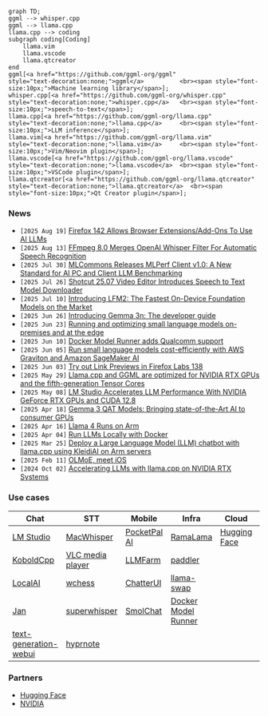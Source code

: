 ```mermaid
graph TD;
ggml --> whisper.cpp
ggml --> llama.cpp
llama.cpp --> coding
subgraph coding[Coding]
    llama.vim
    llama.vscode
    llama.qtcreator
end
ggml[<a href="https://github.com/ggml-org/ggml"                 style="text-decoration:none;">ggml</a>          <br><span style="font-size:10px;">Machine learning library</span>];
whisper.cpp[<a href="https://github.com/ggml-org/whisper.cpp"   style="text-decoration:none;">whisper.cpp</a>   <br><span style="font-size:10px;">speech-to-text</span>];
llama.cpp[<a href="https://github.com/ggml-org/llama.cpp"       style="text-decoration:none;">llama.cpp</a>     <br><span style="font-size:10px;">LLM inference</span>];
llama.vim[<a href="https://github.com/ggml-org/llama.vim"       style="text-decoration:none;">llama.vim</a>     <br><span style="font-size:10px;">Vim/Neovim plugin</span>];
llama.vscode[<a href="https://github.com/ggml-org/llama.vscode" style="text-decoration:none;">llama.vscode</a>  <br><span style="font-size:10px;">VSCode plugin</span>];
llama.qtcreator[<a href="https://github.com/ggml-org/llama.qtcreator" style="text-decoration:none;">llama.qtcreator</a>  <br><span style="font-size:10px;">Qt Creator plugin</span>];
```


### News

- `[2025 Aug 19]` [Firefox 142 Allows Browser Extensions/Add-Ons To Use AI LLMs](https://www.firefox.com/en-US/firefox/142.0/releasenotes/)
- `[2025 Aug 13]` [FFmpeg 8.0 Merges OpenAI Whisper Filter For Automatic Speech Recognition](https://www.phoronix.com/news/FFmpeg-Lands-Whisper)
- `[2025 Jul 30]` [MLCommons Releases MLPerf Client v1.0: A New Standard for AI PC and Client LLM Benchmarking](https://mlcommons.org/2025/07/mlperf-client-v1-0/)
- `[2025 Jul 26]` [Shotcut 25.07 Video Editor Introduces Speech to Text Model Downloader](https://9to5linux.com/shotcut-25-07-video-editor-introduces-speech-to-text-model-downloader)
- `[2025 Jul 10]` [Introducing LFM2: The Fastest On-Device Foundation Models on the Market](https://www.liquid.ai/blog/liquid-foundation-models-v2-our-second-series-of-generative-ai-models)
- `[2025 Jun 26]` [Introducing Gemma 3n: The developer guide](https://developers.googleblog.com/en/introducing-gemma-3n-developer-guide/)
- `[2025 Jun 23]` [Running and optimizing small language models on-premises and at the edge](https://aws.amazon.com/blogs/compute/running-and-optimizing-small-language-models-on-premises-and-at-the-edge/)
- `[2025 Jun 10]` [Docker Model Runner adds Qualcomm support](https://www.docker.com/blog/docker-desktop-4-42-native-ipv6-built-in-mcp-and-better-model-packaging/)
- `[2025 Jun 05]` [Run small language models cost-efficiently with AWS Graviton and Amazon SageMaker AI](https://aws.amazon.com/blogs/machine-learning/run-small-language-models-cost-efficiently-with-aws-graviton-and-amazon-sagemaker-ai/)
- `[2025 Jun 03]` [Try out Link Previews in Firefox Labs 138](https://connect.mozilla.org/t5/firefox-labs/try-out-link-previews-in-firefox-labs-138-and-share-your/td-p/92012)
- `[2025 May 29]` [Llama.cpp and GGML are optimized for NVIDIA RTX GPUs and the fifth-generation Tensor Cores](https://blogs.nvidia.com/blog/rtx-ai-garage-anythingllm-nim/)
- `[2025 May 08]` [LM Studio Accelerates LLM Performance With NVIDIA GeForce RTX GPUs and CUDA 12.8](https://blogs.nvidia.com/blog/rtx-ai-garage-lmstudio-llamacpp-blackwell/?linkId=100000364129480)
- `[2025 Apr 18]` [Gemma 3 QAT Models: Bringing state-of-the-Art AI to consumer GPUs](https://developers.googleblog.com/en/gemma-3-quantized-aware-trained-state-of-the-art-ai-to-consumer-gpus/)
- `[2025 Apr 16]` [Llama 4 Runs on Arm](https://newsroom.arm.com/blog/llama-4-runs-on-arm)
- `[2025 Apr 04]` [Run LLMs Locally with Docker](https://www.docker.com/blog/run-llms-locally/)
- `[2025 Mar 25]` [Deploy a Large Language Model (LLM) chatbot with llama.cpp using KleidiAI on Arm servers](https://learn.arm.com/learning-paths/servers-and-cloud-computing/llama-cpu/llama-chatbot/)
- `[2025 Feb 11]` [OLMoE, meet iOS](https://allenai.org/blog/olmoe-app)
- `[2024 Oct 02]` [Accelerating LLMs with llama.cpp on NVIDIA RTX Systems](https://developer.nvidia.com/blog/accelerating-llms-with-llama-cpp-on-nvidia-rtx-systems/)


### Use cases

| Chat                                                  | STT                                                                           | Mobile                                                            | Infra                                                           | Cloud                                                                                         | Code                                                          |
| ---                                                   | ---                                                                           | ---                                                               | ---                                                             | ---                                                                                           | ---                                                           |
| [LM Studio](https://lmstudio.ai)                      | [MacWhisper](https://goodsnooze.gumroad.com/l/macwhisper)                     | [PocketPal AI](https://github.com/a-ghorbani/pocketpal-ai)        | [RamaLama](https://github.com/containers/ramalama)              | [Hugging Face](https://huggingface.co/docs/inference-endpoints/en/guides/llamacpp_container)  | [llama.vim](https://github.com/ggml-org/llama.vim)            |
| [KoboldCpp](https://github.com/LostRuins/koboldcpp)   | [VLC media player](https://x.com/videolan/status/1877072497146781946)         | [LLMFarm](https://github.com/guinmoon/LLMFarm?tab=readme-ov-file) | [paddler](https://github.com/distantmagic/paddler)              |                                                                                               | [llama.vscode](https://github.com/ggml-org/llama.vscode)      |
| [LocalAI](https://github.com/mudler/LocalAI)          | [wchess](https://github.com/ggml-org/whisper.cpp/tree/master/examples/wchess) | [ChatterUI](https://github.com/Vali-98/ChatterUI)                 | [llama-swap](https://github.com/mostlygeek/llama-swap)          |                                                                                               | [VSCode](https://github.com/ggml-org/llama.cpp/pull/12896)    |
| [Jan](https://jan.ai)                                 | [superwhisper](https://superwhisper.com)                                      | [SmolChat](https://github.com/shubham0204/SmolChat-Android)       | [Docker Model Runner](https://docs.docker.com/ai/model-runner/) |                                                                                               |                                                               |
| [text-generation-webui](https://github.com/oobabooga/text-generation-webui)                                 | [hyprnote](https://github.com/fastrepl/hyprnote)       |                                                                   |                                                           |                                                                                               |                                                               |


### Partners

- [Hugging Face](./PARTNERS.md#hugging-face)
- [NVIDIA](./PARTNERS.md#nvidia)
